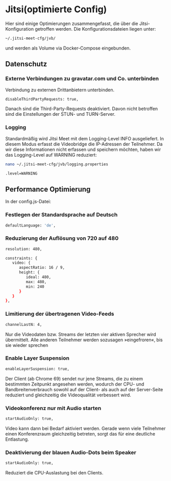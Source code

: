 # Jitsi(optimierte Config)
Hier sind einige Optimierungen zusammengefasst, die über die Jitsi-Konfiguration getroffen werden.
Die Konfigurationsdateien liegen unter:
```bash
~/.jitsi-meet-cfg/jvb/
```
und werden als Volume via Docker-Compose eingebunden.

## Datenschutz
### Externe Verbindungen zu gravatar.com und Co. unterbinden

Verbindung zu externen Drittanbietern unterbinden.

```bash
disableThirdPartyRequests: true,
```
Danach sind die Third-Party-Requests deaktiviert. Davon nicht betroffen sind die Einstellungen der STUN- und TURN-Server.

### Logging
Standardmäßig wird Jitsi Meet mit dem Logging-Level INFO ausgeliefert. In diesem Modus erfasst die Videobridge die IP-Adressen der Teilnehmer. Da wir diese Informationen nicht erfassen und speichern möchten, haben wir das Logging-Level auf WARNING reduziert:

```bash
nano ~/.jitsi-meet-cfg/jvb/logging.properties
```

```bash
.level=WARNING
```


## Performance Optimierung
In der config.js-Datei:

### Festlegen der Standardsprache auf Deutsch

```bash
defaultLanguage: 'de',
```
### Reduzierung der Auflösung von 720 auf 480

```bash
resolution: 480,

constraints: { 
   video: {  
      aspectRatio: 16 / 9,   
      height: {    
         ideal: 480,   
         max: 480,    
         min: 240     
      }      
   }     
}, 
```

### Limitierung der übertragenen Video-Feeds

```bash
channelLastN: 4,
```

Nur die Videodaten bzw. Streams der letzten vier aktiven Sprecher wird übermittelt. Alle anderen Teilnehmer werden sozusagen »eingefroren«, bis sie wieder sprechen

### Enable Layer Suspension

```bash
enableLayerSuspension: true,
```
Der Client (ab Chrome 69) sendet nur jene Streams, die zu einem bestimmten Zeitpunkt angesehen werden, wodurch der CPU- und Bandbreitenverbrauch sowohl auf der Client- als auch auf der Server-Seite reduziert und gleichzeitig die Videoqualität verbessert wird.

### Videokonferenz nur mit Audio starten

```bash
startAudioOnly: true,
```
Video kann dann bei Bedarf aktiviert werden. Gerade wenn viele Teilnehmer einen Konferenzraum gleichzeitig betreten, sorgt das für eine deutliche Entlastung.


### Deaktivierung der blauen Audio-Dots beim Speaker

```bash
startAudioOnly: true,
```
Reduziert die CPU-Auslastung bei den Clients.